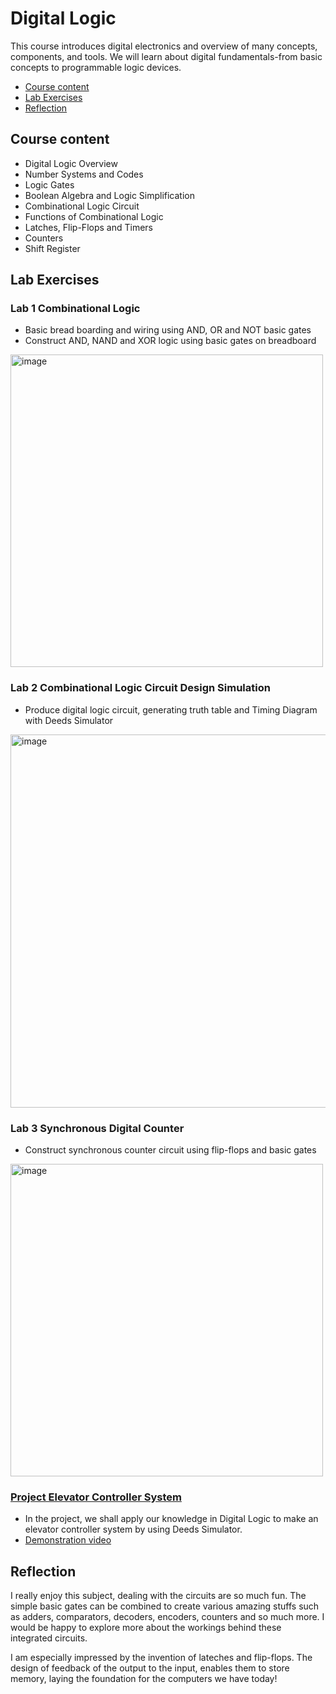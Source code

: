 # Digital Logic
This course introduces digital electronics and overview of many concepts, components, and tools. We will learn about digital fundamentals-from basic concepts to programmable logic devices.

- [Course content](#course-content)
- [Lab Exercises](#lab-exercises)
- [Reflection](#reflection)

## Course content
- Digital Logic Overview
- Number Systems and Codes
- Logic Gates
- Boolean Algebra and Logic Simplification
- Combinational Logic Circuit
- Functions of Combinational Logic
- Latches, Flip-Flops and Timers
- Counters
- Shift Register

## Lab Exercises
### Lab 1 Combinational Logic
- Basic bread boarding and wiring using AND, OR and NOT basic gates
- Construct AND, NAND and XOR logic using basic gates on breadboard
<img width="500" alt="image" src="https://github.com/Yuylam/semester-1/assets/147635499/6d5303c7-b4bc-4219-949d-1a2b0426051b">

### Lab 2 Combinational Logic Circuit Design Simulation
- Produce digital logic circuit, generating truth table and Timing Diagram with Deeds Simulator
<img width="597" alt="image" src="https://github.com/Yuylam/semester-1/assets/147635499/9ab5d0be-1759-45ce-85b7-d7eaec1481a4">

### Lab 3 Synchronous Digital Counter
- Construct synchronous counter circuit using flip-flops and basic gates
<img width="500" alt="image" src="https://github.com/Yuylam/semester-1/assets/147635499/17f3ed82-a28b-44bc-8e2d-18a68eb3da5d">

### [Project Elevator Controller System](https://github.com/Yuylam/semester-1/blob/main/digital-logic/Digital%20logic%20Project.pdf)
- In the project, we shall apply our knowledge in Digital Logic to make an elevator controller system by using Deeds Simulator.
- [Demonstration video](https://www.youtube.com/watch?v=yMGTg36wHTQ)

## Reflection
I really enjoy this subject, dealing with the circuits are so much fun. The simple basic gates can be combined to create various amazing stuffs such as adders, comparators, decoders, encoders, counters and so much more. I would be happy to explore more about the workings behind these integrated circuits.   

I am especially impressed by the invention of lateches and flip-flops. The design of feedback of the output to the input, enables them to store memory, laying the foundation for the computers we have today! 
